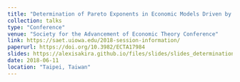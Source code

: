 ```yaml
---
title: "Determination of Pareto Exponents in Economic Models Driven by Markov Multiplicative Processes"
collection: talks
type: "Conference"
venue: "Society for the Advancement of Economic Theory Conference"
link: https://saet.uiowa.edu/2018-session-information/
paperurl: https://doi.org/10.3982/ECTA17984
slides: https://alexisakira.github.io/files/slides/slides_determination.pdf
date: 2018-06-11
location: "Taipei, Taiwan"
---
```


